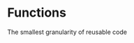 # Functions
The smallest granularity of reusable code
```python

```
<!--stackedit_data:
eyJoaXN0b3J5IjpbLTEzNTY4NzM5NzFdfQ==
-->
